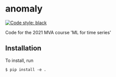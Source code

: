 # anomaly

[![Code style: black](https://img.shields.io/badge/code%20style-black-000000.svg)](https://github.com/psf/black)

Code for the 2021 MVA course 'ML for time series'

## Installation

To install, run

```
$ pip install -e .
```
